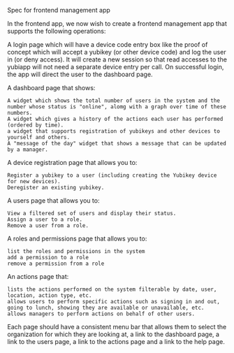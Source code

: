 Spec for frontend management app

In the frontend app, we now wish to create a frontend management app that supports the following operations:

A login page which will have a device code entry box like the proof of concept which will accept a yubikey (or other device code) and log the user in (or deny access). It will create a new session so that read accesses to the yubiapp will not need a separate device entry per call. On successful login, the app will direct the user to the dashboard page.

A dashboard page that shows:

    A widget which shows the total number of users in the system and the number whose status is "online", alomg with a graph over time of these numbers.
    A widget which gives a history of the actions each user has performed (ordered by time).
    a widget that supports registration of yubikeys and other devices to yourself and others.
    A "message of the day" widget that shows a message that can be updated by a manager.

A device registration page that allows you to:

    Register a yubikey to a user (including creating the Yubikey device for new devices).
    Deregister an existing yubikey.

A users page that allows you to:

    View a filtered set of users and display their status.
    Assign a user to a role.
    Remove a user from a role.

A roles and permissions page that allows you to:

    list the roles and permissions in the system
    add a permission to a role
    remove a permission from a role

An actions page that:

    lists the actions performed on the system filterable by date, user, location, action type, etc.
    allows users to perform specific actions such as signing in and out, going to lunch, showing they are available or unavailable, etc.
    allows managers to perform actions on behalf of other users.

Each page should have a consistent menu bar that allows them to select the organization for which they are looking at, a link to the dashboard page, a link to the users page, a link to the actions page and a link to the help page.

